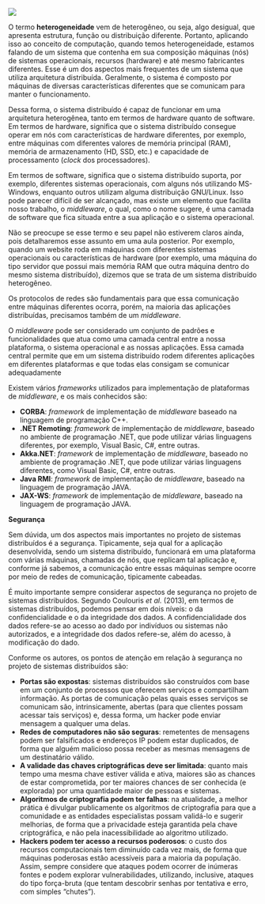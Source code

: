 [![](https://ampli-images.s3.amazonaws.com/production/814cd7aa-7583-4b90-88bb-d3831f1e26c9/original)](https://ampli-images.s3.amazonaws.com/production/814cd7aa-7583-4b90-88bb-d3831f1e26c9/original)

O termo **heterogeneidade** vem de heterogêneo, ou seja, algo desigual, que apresenta estrutura, função ou distribuição diferente. Portanto, aplicando isso ao conceito de computação, quando temos heterogeneidade, estamos falando de um sistema que contenha em sua composição máquinas (nós) de sistemas operacionais, recursos (hardware) e até mesmo fabricantes diferentes. Esse é um dos aspectos mais frequentes de um sistema que utiliza arquitetura distribuída. Geralmente, o sistema é composto por máquinas de diversas características diferentes que se comunicam para manter o funcionamento.

Dessa forma, o sistema distribuído é capaz de funcionar em uma arquitetura heterogênea, tanto em termos de hardware quanto de software. Em termos de hardware, significa que o sistema distribuído consegue operar em nós com características de hardware diferentes, por exemplo, entre máquinas com diferentes valores de memória principal (RAM), memória de armazenamento (HD, SSD, etc.) e capacidade de processamento (_clock_ dos processadores).

Em termos de software, significa que o sistema distribuído suporta, por exemplo, diferentes sistemas operacionais, com alguns nós utilizando MS-Windows, enquanto outros utilizam alguma distribuição GNU/Linux. Isso pode parecer difícil de ser alcançado, mas existe um elemento que facilita nosso trabalho, o _middleware_, o qual, como o nome sugere, é uma camada de software que fica situada entre a sua aplicação e o sistema operacional.

Não se preocupe se esse termo e seu papel não estiverem claros ainda, pois detalharemos esse assunto em uma aula posterior. Por exemplo, quando um website roda em máquinas com diferentes sistemas operacionais ou características de hardware (por exemplo, uma máquina do tipo servidor que possui mais memória RAM que outra máquina dentro do mesmo sistema distribuído), dizemos que se trata de um sistema distribuído heterogêneo.

Os protocolos de redes são fundamentais para que essa comunicação entre máquinas diferentes ocorra, porém, na maioria das aplicações distribuídas, precisamos também de um _middleware_.

O _middleware_ pode ser considerado um conjunto de padrões e funcionalidades que atua como uma camada central entre a nossa plataforma, o sistema operacional e as nossas aplicações. Essa camada central permite que em um sistema distribuído rodem diferentes aplicações em diferentes plataformas e que todas elas consigam se comunicar adequadamente

Existem vários _frameworks_ utilizados para implementação de plataformas de _middleware_, e os mais conhecidos são:

- **CORBA**: _framework_ de implementação de _middleware_ baseado na linguagem de programação C++.
- **.NET Remoting**: _framework_ de implementação de _middleware_, baseado no ambiente de programação .NET, que pode utilizar várias linguagens diferentes, por exemplo, Visual Basic, C#, entre outras.
- **Akka.NET**: _framework_ de implementação de _middleware_, baseado no ambiente de programação .NET, que pode utilizar várias linguagens diferentes, como Visual Basic, C#, entre outras.
- **Java RMI**: _framework_ de implementação de _middleware_, baseado na linguagem de programação JAVA.
- **JAX-WS**: _framework_ de implementação de _middleware_, baseado na linguagem de programação JAVA.

**Segurança**

Sem dúvida, um dos aspectos mais importantes no projeto de sistemas distribuídos é a segurança. Tipicamente, seja qual for a aplicação desenvolvida, sendo um sistema distribuído, funcionará em uma plataforma com várias máquinas, chamadas de nós, que replicam tal aplicação e, conforme já sabemos, a comunicação entre essas máquinas sempre ocorre por meio de redes de comunicação, tipicamente cabeadas.

É muito importante sempre considerar aspectos de segurança no projeto de sistemas distribuídos. Segundo Coulouris _et al._ (2013), em termos de sistemas distribuídos, podemos pensar em dois níveis: o da confidencialidade e o da integridade dos dados. A confidencialidade dos dados refere-se ao acesso ao dado por indivíduos ou sistemas não autorizados, e a integridade dos dados refere-se, além do acesso, à modificação do dado.

Conforme os autores, os pontos de atenção em relação à segurança no projeto de sistemas distribuídos são:

- **Portas são expostas**: sistemas distribuídos são construídos com base em um conjunto de processos que oferecem serviços e compartilham informação. As portas de comunicação pelas quais esses serviços se comunicam são, intrinsicamente, abertas (para que clientes possam acessar tais serviços) e, dessa forma, um hacker pode enviar mensagem a qualquer uma delas.
- **Redes de computadores não são seguras**: remetentes de mensagens podem ser falsificados e endereços IP podem estar duplicados, de forma que alguém malicioso possa receber as mesmas mensagens de um destinatário válido.
- **A validade das chaves criptográficas deve ser limitada**: quanto mais tempo uma mesma chave estiver válida e ativa, maiores são as chances de estar comprometida, por ter maiores chances de ser conhecida (e explorada) por uma quantidade maior de pessoas e sistemas.
- **Algoritmos de criptografia podem ter falhas**: na atualidade, a melhor prática é divulgar publicamente os algoritmos de criptografia para que a comunidade e as entidades especialistas possam validá-lo e sugerir melhorias, de forma que a privacidade esteja garantida pela chave criptográfica, e não pela inacessibilidade ao algoritmo utilizado.
- **Hackers podem ter acesso a recursos poderosos**: o custo dos recursos computacionais tem diminuído cada vez mais, de forma que máquinas poderosas estão acessíveis para a maioria da população. Assim, sempre considere que ataques podem ocorrer de inúmeras fontes e podem explorar vulnerabilidades, utilizando, inclusive, ataques do tipo força-bruta (que tentam descobrir senhas por tentativa e erro, com simples “chutes”).